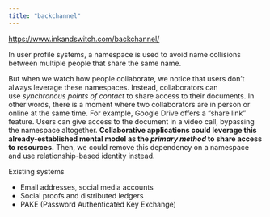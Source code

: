```yaml
---
title: "backchannel"
---
```


https://www.inkandswitch.com/backchannel/

In user profile systems, a namespace is used to avoid name collisions between multiple people that share the same name.

But when we watch how people collaborate, we notice that users don’t always leverage these namespaces. Instead, collaborators can use _synchronous points of contact_ to share access to their documents. In other words, there is a moment where two collaborators are in person or online at the same time. For example, Google Drive offers a “share link” feature. Users can give access to the document in a video call, bypassing the namespace altogether. **Collaborative applications could leverage this already-established mental model as the _primary method_ to share access to resources.** Then, we could remove this dependency on a namespace and use relationship-based identity instead.

Existing systems
- Email addresses, social media accounts
- Social proofs and distributed ledgers
- PAKE (Password Authenticated Key Exchange)